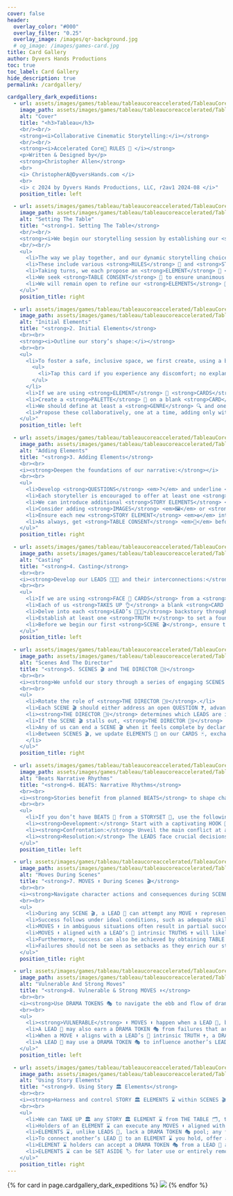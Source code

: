 ```yaml
---
cover: false
header:
  overlay_color: "#000"
  overlay_filter: "0.25"
  overlay_image: /images/qr-background.jpg
  # og_image: /images/games-card.jpg
title: Card Gallery
author: Dyvers Hands Productions
toc: true
toc_label: Card Gallery
hide_description: true
permalink: /cardgallery/

cardgallery_dark_expeditions:
  - url: assets/images/games/tableau/tableaucoreaccelerated/TableauCoreAccelerated_SmallCard_00_Cover.jpg
    image_path: assets/images/games/tableau/tableaucoreaccelerated/TableauCoreAccelerated_SmallCard_00_Cover.jpg
    alt: "Cover"
    title: "<h3>Tableau</h3>
    <br/><br/> 
    <strong><i>Collaborative Cinematic Storytelling:</i></strong> 
    <br/><br/>
    <strong><i>Accelerated Core💫 RULES 📑 </i></strong> 
    <p>Written & Designed by</p> 
    <strong>Christopher Allen</strong>
    <br>
    <i> ChristopherA@DyversHands.com </i>
    <br>
    <i> c 2024 by Dyvers Hands Productions, LLC, r2av1 2024-08 </i>"
    position_title: left

  - url: assets/images/games/tableau/tableaucoreaccelerated/TableauCoreAccelerated_SmallCard_01_SettingThe_Table.jpg
    image_path: assets/images/games/tableau/tableaucoreaccelerated/TableauCoreAccelerated_SmallCard_01_SettingThe_Table.jpg
    alt: "Setting The Table"
    title: "<strong>1. Setting The Table</strong>
    <br/><br/> 
    <strong><i>We begin our storytelling session by establishing our <strong>RULES</strong> 🧾 & STORY 📖 ELEMENTS 🧩 on THE TABLE</strong> 🛋️:</i></strong> 
    <br/><br/> 
    <ul> 
      <li>The way we play together, and our dynamic storytelling choices are represented by <strong>ELEMENTS</strong> 🧩 on <strong>THE TABLE</strong> 🛋️.</li>
      <li>These include various <strong>RULES</strong> 🧾 and <strong>STORY</strong> 📖 aspects written on <strong>ELEMENT</strong> 🧩 <strong>CARDS</strong> 📝 from a <strong>STORYSET</strong> 📚 or on blank <strong>CARDS</strong> 📝 that we create together.</li>
      <li>Taking turns, we each propose an <strong>ELEMENT</strong> 🧩 <strong>CARD</strong> 📝 or create our own <strong>ELEMENT</strong> 🧩 by writing it up on a blank <strong>CARD</strong> 📝.</li>
      <li>We seek <strong>TABLE CONSENT</strong> 🤝 to ensure unanimous agreement – or at the least, no objections – before placing any <strong>ELEMENT</strong> 🧩 on <strong>THE TABLE</strong> 🛋️.</li><li>Resolve any <strong>ELEMENT</strong> 🧩 conflicts with <strong>TABLE CONSENT</strong> 🤝.</li>
      <li>We will remain open to refine our <strong>ELEMENTS</strong> 🧩 as the story evolves, allowing updates or removal from <strong>THE TABLE</strong> 🛋️ with <strong>TABLE CONSENT</strong> 🤝.</li>
    </ul>"
    position_title: right

  - url: assets/images/games/tableau/tableaucoreaccelerated/TableauCoreAccelerated_SmallCard_02_InitialElements.jpg
    image_path: assets/images/games/tableau/tableaucoreaccelerated/TableauCoreAccelerated_SmallCard_02_InitialElements.jpg
    alt: "Initial Elements"
    title: "<strong>2. Initial Elements</strong>
    <br><br>
    <strong><i>Outline our story’s shape:</i></strong>
    <br><br>
    <ul>
      <li>To foster a safe, inclusive space, we first create, using a blank <strong>CARD</strong> 📝, our <strong>SAFETY</strong> 🔴          <strong>RULES</strong> 🧾, such as the simple but effective <i>X-Card</i>:
        <ul>
          <li>Tap this card if you experience any discomfort; no explanation is needed – the content is omitted.</li>
        </ul>
      </li>
      <li>If we are using <strong>ELEMENT</strong> 🧩 <strong>CARDS</strong> 📝 from a <strong>STORYSET</strong> 📚, we choose from them first. Read aloud their introductions and establish their <strong>TRUTHS</strong> ✝️.</li>
      <li>Create a <strong>PALETTE</strong> 🎨 on a blank <strong>CARD</strong> 📝 with a list of any narrative features we desire to explore in our story. On <strong>CONSTRAINTS</strong> 📑, we identify those narrative aspects we wish to avoid.</li>
      <li>We should define at least a <strong>GENRE</strong> 🔍 and one <strong>SETTING</strong> 🏙️, and consider adding a <strong>THEME</strong> 🎭 or <strong>TONE</strong> 🎶.</li>
      <li>Propose these collaboratively, one at a time, adding only with <strong>TABLE CONSENT</strong> 🤝.</li>
    </ul>"
    position_title: left

  - url: assets/images/games/tableau/tableaucoreaccelerated/TableauCoreAccelerated_SmallCard_03_AddingElements.jpg
    image_path: assets/images/games/tableau/tableaucoreaccelerated/TableauCoreAccelerated_SmallCard_03_AddingElements.jpg
    alt: "Adding Elements"
    title: "<strong>3. Adding Elements</strong>
    <br><br>
    <i><strong>Deepen the foundations of our narrative:</strong></i>
    <br><br>
    <ul>
      <li>Develop <strong>QUESTIONS</strong> <em>?</em> and underline <strong>TRUTHS</strong> <em>†</em> on blank <strong>CARDS</strong> as <strong>STORY ELEMENTS</strong> <em>✪</em>, each to spotlight a unique aspect of our fictional world or pose an inquiry to drive narrative exploration.</li>
      <li>Each storyteller is encouraged to offer at least one <strong>TRUTH</strong> <em>†</em> and pose one open-ended <strong>QUESTION</strong> <em>?</em> to explore this session.</li>
      <li>We can introduce additional <strong>STORY ELEMENTS</strong> <em>✪</em> by documenting them on blank <strong>CARDS</strong> <em>📝</em>.</li>
      <li>Consider adding <strong>IMAGES</strong> <em>🖼</em> or <strong>KEYS</strong> <em>✦</em> as <strong>STORY ELEMENTS</strong> <em>✪</em> to suggest possible futures or challenges to aspire to, using cinematic visuals and ambiguous phrases.</li>
      <li>Ensure each new <strong>STORY ELEMENT</strong> <em>✪</em> interconnects with existing ones.</li>
      <li>As always, get <strong>TABLE CONSENT</strong> <em>🤝</em> before adding any new <strong>ELEMENTS</strong> <em>✪</em> to <strong>THE TABLE</strong> <em>🗄</em>.</li>
    </ul>"
    position_title: right

  - url: assets/images/games/tableau/tableaucoreaccelerated/TableauCoreAccelerated_SmallCard_04_Casting.jpg
    image_path: assets/images/games/tableau/tableaucoreaccelerated/TableauCoreAccelerated_SmallCard_04_Casting.jpg
    alt: "Casting"
    title: "<strong>4. Casting</strong>
    <br><br>
    <i><strong>Develop our LEADS 🧑‍🤝‍🧑 and their interconnections:</strong></i>
    <br><br>
    <ul>
      <li>If we are using <strong>FACE 👤 CARDS</strong> from a <strong>STORYSET 🗃️</strong> choose from them first and establish their <strong>TRUTHS ✝️</strong>.</li>
      <li>Each of us <strong>TAKES UP 👌</strong> a blank <strong>CARD 📇</strong> to draft a preliminary concept for our <strong>LEAD 🧑‍🤝‍🧑</strong>.</li>
      <li>Delve into each <strong>LEAD’s 🧑‍🤝‍🧑</strong> backstory through <strong>LEADING QUESTIONS 🧑‍🏫</strong> such as <i>“What do you desire?”, “What burdens do you carry?” and “How did our paths cross?”</i> to help flesh out personalities, motivations, and relationships. </li>
      <li>Establish at least one <strong>TRUTH ✝️</strong> to set a foundation for each <strong>LEAD’s 🧑‍🤝‍🧑</strong> persona and at least one open <strong>QUESTION ❓</strong> for each of us to explore during our story.</li>
      <li>Before we begin our first <strong>SCENE 🎬</strong>, ensure that all details about our <strong>LEADS 🧑‍🤝‍🧑</strong> and their connections to each other and <strong>STORY 📖 ELEMENTS 🌐</strong> have <strong>TABLE CONSENT 🤝</strong>.</li>
    </ul>"
    position_title: left

  - url: assets/images/games/tableau/tableaucoreaccelerated/TableauCoreAccelerated_SmallCard_05_ScenesAndThe Director.jpg
    image_path: assets/images/games/tableau/tableaucoreaccelerated/TableauCoreAccelerated_SmallCard_05_ScenesAndThe Director.jpg
    alt: "Scenes And The Director"
    title: "<strong>5. SCENES 🎬 and THE DIRECTOR 🕵️‍♀️</strong>
    <br><br>
    <i><strong>We unfold our story through a series of engaging SCENES 🎬:</strong></i>
    <br><br>
    <ul>
      <li>Rotate the role of <strong>THE DIRECTOR 🕵️‍♀️</strong>.</li>
      <li>Each SCENE 🎬 should either address an open QUESTION ❓, advance us towards a satisfying conclusion by resolving a BEAT 🍵, or highlight a LEAD’s 🏋️ VULNERABILITY 😣 or STRENGTH 💪.</li>
      <li><strong>THE DIRECTOR 🕵️‍♀️</strong> determines which LEADS are involved in the next SCENE 🎬 and may SPOTLIGHT 🔦 a specific LEAD 🍵. They set the stage with vivid descriptions then initiate the SCENE 🎬 by declaring “<strong>Action!</strong>”.</li>
      <li>If the SCENE 🎬 stalls out, <strong>THE DIRECTOR 🕵️‍♀️</strong> should add pressure to keep the story moving and the stakes high.</li>
      <li>Any of us can end a SCENE 🎬 when it feels complete by declaring “<strong>Scene!</strong>” or “<strong>Cut!</strong>”.</li>
      <li>Between SCENES 🎬, we update ELEMENTS 🔮 on our CARDS 🃏, exchange insights, and brainstorm ideas for the next SCENE 🎬 or BEAT 🍵.
      </li>
    </ul>"
    position_title: right

  - url: assets/images/games/tableau/tableaucoreaccelerated/TableauCoreAccelerated_SmallCard_06_BeatsNarrativeRhythms.jpg
    image_path: assets/images/games/tableau/tableaucoreaccelerated/TableauCoreAccelerated_SmallCard_06_BeatsNarrativeRhythms.jpg
    alt: "Beats Narrative Rhythms"
    title: "<strong>6. BEATS: Narrative Rhythms</strong>
    <br><br>
    <i><strong>Stories benefit from planned BEATS</strong> to shape character arcs and progress the narrative towards a satisfying conclusion.</i>
    <br><br>
    <ul>
      <li>If you don’t have BEATS 🍵 from a STORYSET 🍵, use the following to navigate our LEADS 🍵 through the classic literary ebb & flow:</li>
      <li><strong>Development:</strong> Start with a captivating HOOK 🍵, introduce the world and its challenges with STASIS & STAKES 🍵, followed by a CATALYST 🍵 to launch the LEADS into action, culminating in RISING ACTION 🍵.</li>
      <li><strong>Confrontation:</strong> Unveil the main conflict at a TURNING POINT 🍵, push LEADS towards decisive actions at the point of NO RETURN 🍵, potentially SPIRAL 🍵 into chaos or a momentary FALSE VICTORY 🍵.</li>
      <li><strong>Resolution:</strong> The LEADS face crucial decisions that heighten tension at the CROSSROADS 🍵 which lead to a CLIMAX 🍵 and resolve in a DENOUEMENT 🍵 to tie together the narrative threads and satisfyingly conclude our tale.</li>
    </ul>"
    position_title: left

  - url: assets/images/games/tableau/tableaucoreaccelerated/TableauCoreAccelerated_SmallCard_07_MovesDuringScenes.jpg
    image_path: assets/images/games/tableau/tableaucoreaccelerated/TableauCoreAccelerated_SmallCard_07_MovesDuringScenes.jpg
    alt: "Moves During Scenes"
    title: "<strong>7. MOVES ⬆ During Scenes 🎬</strong>
    <br><br>
    <i><strong>Navigate character actions and consequences during SCENES 🎬:</strong></i>
    <br><br>
    <ul>
      <li>During any SCENE 🎬, a LEAD 🧍 can attempt any MOVE ⬆ representing their character’s action.</li>
      <li>Success follows under ideal conditions, such as adequate skill, ample time & resources, and the absence of pressure or coercion.</li>
      <li>MOVES ⬆ in ambiguous situations often result in partial success, bringing a trade-off or future complication such as a new TRUTH ✝ to add to the dramatic tension.</li>
      <li>MOVES ⬆ aligned with a LEAD’s 🧍 intrinsic TRUTHS ✝ will likely succeed, even in less-than-ideal conditions.</li>
      <li>Furthermore, success can also be achieved by obtaining TABLE CONSENT 📝 or by using a DRAMA TOKEN 🎭.</li>
      <li>Failures should not be seen as setbacks as they enrich our story, escalate dramatic tension, forge connections between characters or STORY 🏛 ELEMENTS ⌛, and showcase the inherent humanity of our LEADS 🧍.</li>
    </ul>"
    position_title: right

  - url: assets/images/games/tableau/tableaucoreaccelerated/TableauCoreAccelerated_SmallCard_08_VulnerableAndStrongMoves.jpg
    image_path: assets/images/games/tableau/tableaucoreaccelerated/TableauCoreAccelerated_SmallCard_08_VulnerableAndStrongMoves.jpg
    alt: "Vulnerable And Strong Moves"
    title: "<strong>8. Vulnerable & Strong MOVES ⬆</strong>
    <br><br>
    <i><strong>Use DRAMA TOKENS 🎭 to navigate the ebb and flow of dramatic tension.</strong></i>
    <br><br>
    <ul>
      <li><strong>VULNERABLE</strong> ⬇ MOVES ⬆ happen when a LEAD 🧍, based on an intrinsic TRUTH ✝, takes a personal risk that may lead to failure or expose a weakness. These moments, essential for character development, earn a DRAMA TOKEN 🎭 from the pool.</li>
      <li>A LEAD 🧍 may also earn a DRAMA TOKEN 🎭 from failures that are instructive or if a STORY 🏛 ELEMENT ⌛ complicates their SCENE 🎬 resulting in a failure.</li>
      <li>When a MOVE ⬆ aligns with a LEAD’s 🧍 intrinsic TRUTH ✝, a DRAMA TOKEN 🎭 can transform it into a <strong>STRONG</strong> ⬆ MOVE ⬆, enabling success despite adverse conditions or a result that is extraordinary.</li>
      <li>A LEAD 🧍 may use a DRAMA TOKEN 🎭 to influence another’s LEAD 🧍 as a <strong>TEMPTING</strong> 🎁 MOVE ⬆ to deepen a bond or to drive actions aligned with their TRUTHS ✝.</li>
    </ul>"
    position_title: left

  - url: assets/images/games/tableau/tableaucoreaccelerated/TableauCoreAccelerated_SmallCard_09_UsingStoryElements.jpg
    image_path: assets/images/games/tableau/tableaucoreaccelerated/TableauCoreAccelerated_SmallCard_09_UsingStoryElements.jpg
    alt: "Using Story Elements"
    title: "<strong>9. Using Story 🏛 Elements</strong>
    <br><br>
    <i><strong>Harness and control STORY 🏛 ELEMENTS ⌛ within SCENES 🎬:</strong></i>
    <br><br>
    <ul>
      <li>We can TAKE UP 🏛 any STORY 🏛 ELEMENT ⌛ from THE TABLE 🗂, thus gain control to shape its narrative aspects.</li>
      <li>Holders of an ELEMENT ⌛ can execute any MOVES ⬆ aligned with its nature, subject to TABLE CONSENT 📝.</li>
      <li>ELEMENTS ⌛, unlike LEADS 🧍, lack a DRAMA TOKEN 🎭 pool; any tokens used are drawn from or returned to the general pool.</li>
      <li>To connect another’s LEAD 🧍 to an ELEMENT ⌛ you hold, offer a DRAMA TOKEN 🎭 with a <strong>TEMPTING</strong> 🎁 MOVE ⬆, or challenge them with a <strong>HARSH</strong> 🎯 MOVE ⬆.</li>
      <li>ELEMENT ⌛ holders can accept a DRAMA TOKEN 🎭 from a LEAD 🧍 as a <strong>SOFT</strong> 💡 MOVE ⬆, to provide benefits, reduce risks, or mitigate harm by the ELEMENT ⌛.</li>
      <li>ELEMENTS ⌛ can be SET ASIDE 🏷 for later use or entirely removed from THE TABLE 🗂 with TABLE CONSENT 📝.</li>
    </ul>"
    position_title: right
---
```



<style>
  {% include cardgallery.css %}
</style>

<div class="grid">
  {% for card in page.cardgallery_dark_expeditions %}
    <img src="/{{card.image_path}}" data-description="{{card.title | markdownify}}" data-side="{{card.position_title}}">
  {% endfor %}
</div> 

<script>
    {% include cardgallery.js %}
</script>